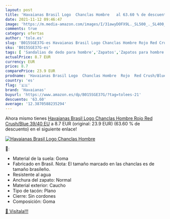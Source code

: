 ```yaml
---
layout: post
title: 'Havaianas Brasil Logo  Chanclas Hombre   al 63.60 % de descuento'
date: 2021-11-12 09:46:47
image: 'https://m.media-amazon.com/images/I/31awyDOFX9L._SL500_._SL400_.jpg'
comments: true
category: ofertas
author: 'tole.es'
slug: 'B015SGE37G-es Havaianas Brasil Logo Chanclas Hombre Rojo Red Crush/Blue...'
sku: 'B015SGE37G-es'
tags: [ 'Sandalias de dedo para hombre','Zapatos','Zapatos para hombre','Zapatos y complementos','chanclas','havaianas', ]
actualPrice: 8.7 EUR
currency: EUR
price: 8.7
comparePrice: 23.9 EUR
prodname: 'Havaianas Brasil Logo  Chanclas Hombre  Rojo  Red Crush/Blue   39/40 EU'
country: 'es'
flag: '🇪🇸'
brand: 'Havaianas'
buyurl: 'https://www.amazon.es/dp/B015SGE37G/?tag=tolees-21'
descuento: '63.60'
average: '12.3870588235294'
---
```


Ahora mismo tienes [Havaianas Brasil Logo  Chanclas Hombre  Rojo  Red Crush/Blue   39/40 EU](https://www.amazon.es/dp/B015SGE37G/?tag=tolees-21) a 8.7 EUR (original: 23.9 EUR) (63.60 %  de descuento) en el siguiente enlace!

[![Havaianas Brasil Logo  Chanclas Hombre  ](https://m.media-amazon.com/images/I/31awyDOFX9L._SL500_._SL400_.jpg)](https://www.amazon.es/dp/B015SGE37G/?tag=tolees-21)

🔎:

- Material de la suela: Goma
- Fabricado en Brasil. Nota: El tamaño marcado en las chanclas es de tamaño brasileño.
- Resistente al agua
- Anchura del zapato: Normal
- Material exterior: Caucho
- Tipo de tacón: Plano
- Cierre: Sin cordones
- Composición: Goma

[🛒 Visítala!!!](https://www.amazon.es/dp/B015SGE37G/?tag=tolees-21)
